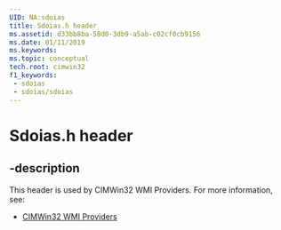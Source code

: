 ```yaml
---
UID: NA:sdoias
title: Sdoias.h header
ms.assetid: d33bb8ba-58d0-3db9-a5ab-c02cf0cb9156
ms.date: 01/11/2019
ms.keywords: 
ms.topic: conceptual
tech.root: cimwin32
f1_keywords:
 - sdoias
 - sdoias/sdoias
---
```


# Sdoias.h header


## -description

This header is used by CIMWin32 WMI Providers. For more information, see:

- [CIMWin32 WMI Providers](../_cimwin32/index.md)

